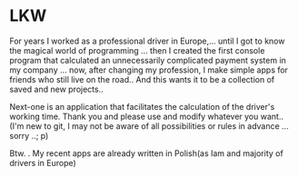 # LKW

For years I worked as a professional driver in Europe,... until I got to know the magical world of programming ...
then I created the first console program that calculated an unnecessarily complicated payment system in my company ...
now, after changing my profession, I make simple apps for friends who still live on the road..
And this wants it to be a collection of saved and new projects..

Next-one is an application that facilitates the calculation of the driver's working time.
Thank you and please use and modify whatever you want..
(I'm new to git, I may not be aware of all possibilities or rules in advance ... sorry ..; p) 

Btw. . My recent apps are already written in Polish(as Iam and majority of drivers in Europe)

